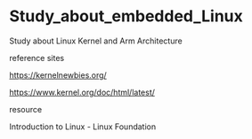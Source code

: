 # Study_about_embedded_Linux
Study about Linux Kernel and Arm Architecture 

reference sites 

https://kernelnewbies.org/

https://www.kernel.org/doc/html/latest/

resource

Introduction to Linux - Linux Foundation

